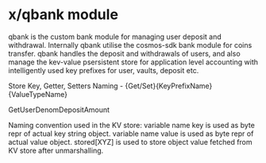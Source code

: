# x/qbank module

qbank is the custom bank module for managing user deposit and withdrawal. Internally qbank utilise the cosmos-sdk bank module for coins transfer. qbank handles the deposit and withdrawals of users, and also manage the kev-value psersistent store for application level accounting with intelligently used key prefixes for user, vaults, deposit etc.

Store Key, Getter, Setters Naming -
{Get/Set}{KeyPrefixName}{ValueTypeName}

GetUserDenomDepositAmount

Naming convention used in the KV store:
variable name key is used as byte repr of actual key string object.
variable name value is used as byte repr of actual value object.
stored[XYZ] is used to store object value fetched from KV store after unmarshalling.
